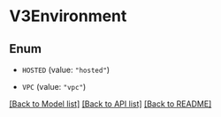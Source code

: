 # V3Environment

## Enum


* `HOSTED` (value: `"hosted"`)

* `VPC` (value: `"vpc"`)


[[Back to Model list]](../README.md#documentation-for-models) [[Back to API list]](../README.md#documentation-for-api-endpoints) [[Back to README]](../README.md)


